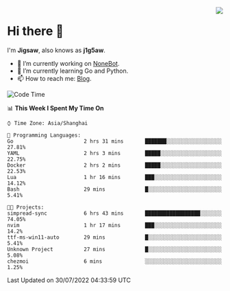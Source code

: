 <a href="#">
  <img align="right" src="https://github-readme-stats.vercel.app/api?username=j1g5awi&count_private=true&show_icons=true&title_color=80070B&text_color=B3B3B3&bg_color=212121&icon_color=80070B" />
</a>

# Hi there 👋

I'm **Jigsaw**, also knows as **j1g5aw**.

- 🔭 I’m currently working on [NoneBot](https://github.com/nonebot).
- 🌱 I’m currently learning Go and Python.
- 📫 How to reach me: [Blog](https://blog.maddestroyer.xyz/).

<!--START_SECTION:waka-->
![Code Time](http://img.shields.io/badge/Code%20Time-0%20secs-blue)

📊 **This Week I Spent My Time On** 

```text
⌚︎ Time Zone: Asia/Shanghai

💬 Programming Languages: 
Go                       2 hrs 31 mins       ███████░░░░░░░░░░░░░░░░░░   27.81% 
YAML                     2 hrs 3 mins        █████░░░░░░░░░░░░░░░░░░░░   22.75% 
Docker                   2 hrs 2 mins        █████░░░░░░░░░░░░░░░░░░░░   22.53% 
Lua                      1 hr 16 mins        ███░░░░░░░░░░░░░░░░░░░░░░   14.12% 
Bash                     29 mins             █░░░░░░░░░░░░░░░░░░░░░░░░   5.41%

🐱‍💻 Projects: 
simpread-sync            6 hrs 43 mins       ██████████████████░░░░░░░   74.05% 
nvim                     1 hr 17 mins        ███░░░░░░░░░░░░░░░░░░░░░░   14.2% 
ttf-ms-win11-auto        29 mins             █░░░░░░░░░░░░░░░░░░░░░░░░   5.41% 
Unknown Project          27 mins             █░░░░░░░░░░░░░░░░░░░░░░░░   5.08% 
chezmoi                  6 mins              ░░░░░░░░░░░░░░░░░░░░░░░░░   1.25%

```


 Last Updated on 30/07/2022 04:33:59 UTC
<!--END_SECTION:waka-->

